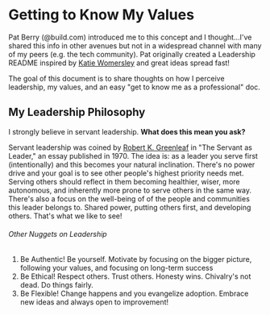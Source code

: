 # Getting to Know My Values

Pat Berry (@build.com) introduced me to this concept and I thought...I've shared this info in other avenues but not in a widespread channel with many of my peers (e.g. the tech community). Pat originally created a Leadership README inspired by [Katie Womersley](https://medium.com/@kawomersley/why-and-how-to-share-your-manager-readme-plus-heres-mine-8a4fe188ee1b) and great ideas spread fast!

The goal of this document is to share thoughts on how I perceive leadership, my values, and an easy "get to know me as a professional" doc. 



## My Leadership Philosophy 

I strongly believe in servant leadership. **What does this mean you ask?** 

Servant leadership was coined by [Robert K. Greenleaf](https://www.greenleaf.org/) in "The Servant as Leader," an essay published in 1970. The idea is: as a leader you serve first (intentionally) and this becomes your natural inclination. There's no power drive and your goal is to see other people's highest priority needs met. Serving others should reflect in them becoming healthier, wiser, more autonomous, and inherently more prone to serve others in the same way.  There's also a focus on the well-being of of the people and communities this leader belongs to. Shared power, putting others first, and developing others. That's what we like to see! 

###### Other Nuggets on Leadership

1. Be Authentic! Be yourself. Motivate by focusing on the bigger picture, following your values, and focusing on long-term success
2. Be Ethical! Respect others. Trust others. Honesty wins. Chivalry's not dead. Do things fairly. 
3. Be Flexible! Change happens and you evangelize adoption. Embrace new ideas and always open to improvement! 

## 





